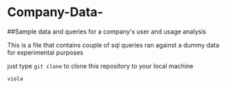 # Company-Data-
##Sample data and queries for a company's user and usage analysis

This is a file that contains couple of sql queries ran against a dummy data for experimental purposes

just type `git clone` to clone this repository to your local machine 


```
viola 
```
